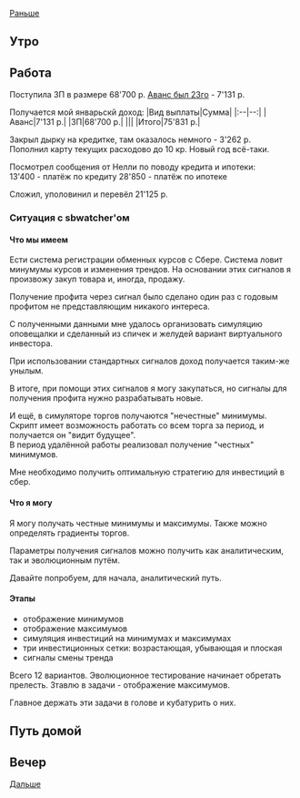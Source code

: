 [Раньше](2020.12.28.md)  
## Утро
## Работа
Поступила ЗП в размере 68'700 р.
[Аванс был 23го](2020.12.23.md) - 7'131 р.

Получается мой январьскй доход:
|Вид выплаты|Сумма|
|:--|--:|
|Аванс|7'131 р.|
|ЗП|68'700 р.|
|||
|Итого|75'831 р.|

Закрыл дырку на кредитке, там оказалось немного - 3'262 р.  
Пополнил карту текущих расходово до 10 кр. Новый год всё-таки.

Посмотрел сообщения от Нелли по поводу кредита и ипотеки:  
13'400 - платёж по кредиту
28'850 - платёж по ипотеке

Сложил, уполовинил и перевёл 21'125 р.

### Ситуация с sbwatcher'ом
#### Что мы имеем  
Ести система регистрации обменных курсов с Сбере. Система ловит минумумы курсов и изменения трендов. На основании этих сигналов я произвожу закуп товара и, иногда, продажу.

Получение профита через сигнал было сделано один раз с годовым профитом не представляющим никакого интереса.

С полученными данными мне удалось организовать симуляцию оповещалки и сделанный из спичек и желудей вариант виртуального инвестора.

При использовании стандартных сигналов доход получается таким-же унылым.

В итоге, при помощи этих сигналов я могу закупаться, но сигналы для получения профита нужно разрабатывать новые.

И ещё, в симуляторе торгов получаются "нечестные" минимумы. Скрипт имеет возможность работать со всем торга за период, и получается он "видит будущее".  
В период удалённой работы реализовал получение "честных" минимумов.

Мне необходимо получить оптимальную стратегию для инвестиций в сбер. 
#### Что я могу
Я могу получать честные минимумы и максимумы. Также можно определять градиенты торгов.

Параметры получения сигналов можно получить как аналитическим, так и эволюционным путём.

Давайте попробуем, для начала, аналитический путь.
#### Этапы
 - отображение минимумов
 - отображение максимумов
 - симуляция инвестиций на минимумах и максимумах
 - три инвестиционных сетки: возрастающая, убывающая и плоская
 - сигналы смены тренда

Всего 12 вариантов. Эволюционное тестирование начинает обретать прелесть.
Зтавлю в задачи - отображение максимумов.

Главное держать эти задачи в голове и кубатурить о них.

## Путь домой
## Вечер
[Дальше](2020.12.30.md)
